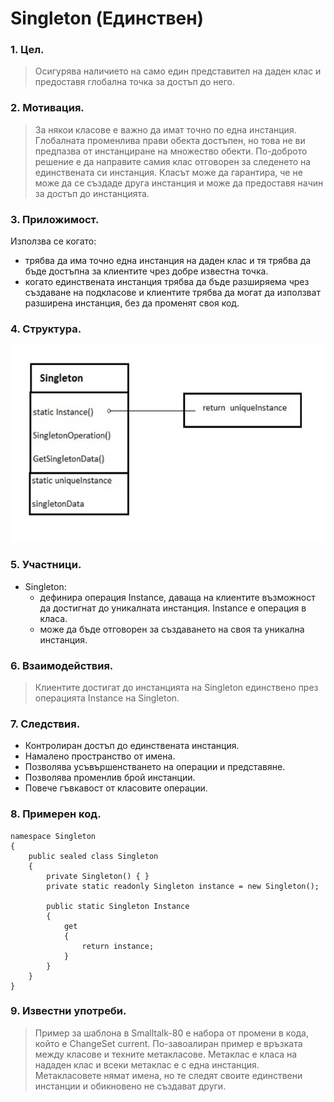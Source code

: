 # Singleton (Единствен)

### 1. Цел.
> Осигурява наличието на само един представител на даден клас и предоставя глобална точка за достъп до него.

### 2. Мотивация.
> За някои класове е важно да имат точно по една инстанция. Глобалната променлива прави обекта достъпен, но това не ви предпазва от инстанциране на множество обекти. По-доброто решение е да направите самия клас отговорен за следенето на единствената си инстанция. Класът може да гарантира, че не може да се създаде друга инстанция и може да предоставя начин за достъп до инстанцията.

### 3. Приложимост.
Използва се когато:
* трябва да има точно една инстанция на даден клас и тя трябва да бъде достъпна за клиентите чрез добре известна точка.
* когато единствената инстанция трябва да бъде разширяема чрез създаване на подкласове и клиентите трябва да могат да използват разширена инстанция, без да променят своя код.

### 4. Структура.
![схема](https://github.com/Borayvor/TelerikAcademy_2015_2016/blob/master/H08_High_Quality_Code/S14_CreationalPatterns/Diagrams/Singleton.jpg)

### 5. Участници.
* Singleton:
    * дефинира операция Instance, даваща на клиентите възможност да достигнат до уникалната инстанция.        Instance е операция в класа.
    * може да бъде отговорен за създаването на своя та уникална инстанция.

### 6. Взаимодействия.
> Клиентите достигат до инстанцията на Singleton единствено през операцията Instance на Singleton.

### 7. Следствия.
* Контролиран достъп до единствената инстанция.
* Намалено пространство от имена.
* Позволява усъвършенстването на операции и представяне.
* Позволява променлив брой инстанции.
* Повече гъвкавост от класовите операции.

### 8. Примерен код.
```
namespace Singleton
{
    public sealed class Singleton
    {
        private Singleton() { }
        private static readonly Singleton instance = new Singleton();
        
        public static Singleton Instance
        {
            get
            {
                return instance;
            }
        }
    }
}
```

### 9. Известни употреби.
> Пример за шаблона в Smalltalk-80 е набора от промени в кода, който е ChangeSet current. По-завоалиран пример е връзката между класове и техните метакласове. Метаклас е класа на нададен клас и всеки метаклас е с една инстанция. Метакласовете нямат имена, но те следят своите единствени инстанции и обикновено не създават други.




